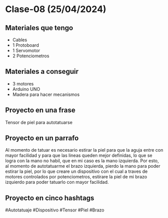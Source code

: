 # Clase-08 (25/04/2024)

## Materiales que tengo

- Cables
- 1 Protoboard
- 1 Servomotor
- 2 Potenciometros

## Materiales a conseguir 

- 3 motores
- Arduino UNO
- Madera para hacer mecanismos

## Proyecto en una frase

Tensor de piel para autotatuarse

## Proyecto en un parrafo 

Al momento de tatuar es necesario estirar la piel para que la aguja entre con mayor facilidad y para que las lineas queden mejor definidas, lo que se logra con la mano no habil, que en mi caso es la mano izquierda. Por esto, al momento de autotatuarme el brazo izquierda, pierdo la mano para poder estirar la piel, por lo que creare un dispositivo con el cual a traves de motores controlados por potenciometros, estirare la piel de mi brazo izquierdo para poder tatuarlo con mayor facilidad.

## Proyecto en cinco hashtags

#Autotatuaje #Dispositivo #Tensor #Piel #Brazo 














